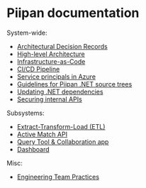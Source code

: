 # Piipan documentation

System-wide:
* [Architectural Decision Records](./adr)
* [High-level Architecture](./piipan-architecture.png)
* [Infrastructure-as-Code](./iac.md)
* [CI/CD Pipeline](./ci-cd.md)
* [Service principals in Azure](./service-principals.md)
* [Guidelines for Piipan .NET source trees](./source-guidelines.md)
* [Updating .NET dependencies](./update-deps.md)
* [Securing internal APIs](./securing-internal-apis.md)

Subsystems:
* [Extract-Transform-Load (ETL)](../etl/README.md)
* [Active Match API](../match/README.md)
* [Query Tool & Collaboration app](../query-tool/README.md)
* [Dashboard](../dashboard/README.md)

Misc:
* [Engineering Team Practices](./engineering-team-practices.md)
